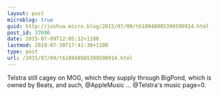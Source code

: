 ```yaml
---
layout: post
microblog: true
guid: http://joshua.micro.blog/2015/07/09/t618948985399590914.html
post_id: 37690
date: 2015-07-09T12:05:12+1100
lastmod: 2019-07-30T17:41:30+1100
type: post
url: /2015/07/09/t618948985399590914.html
---
```

Telstra still cagey on MOG, which they supply through BigPond, which is owned by Beats, and such, @AppleMusic ... @Telstra's music page=0.
